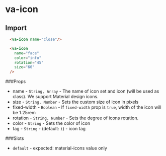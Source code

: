 # va-icon

## Import
```html
  <va-icon name="close"/>

  <va-icon
    name="face"
    color="info"
    rotation="45"
    size="60"
  />
```

###Props
* name - `String, Array` - The name of icon set and icon (will be used as class). We support Material design icons. 
* size - `String, Number` - Sets the custom size of icon in pixels
* fixed-width - `Boolean` - If `fixed-width` prop is `true`, width of the icon will be 1.25rem
* rotation - `String, Number` - Sets the degree of icons rotation.
* color - `String` - Sets the color of icon
* tag - `String` - (default: `i`) - icon tag


###Slots 
* `default` - expected: material-icons value only

